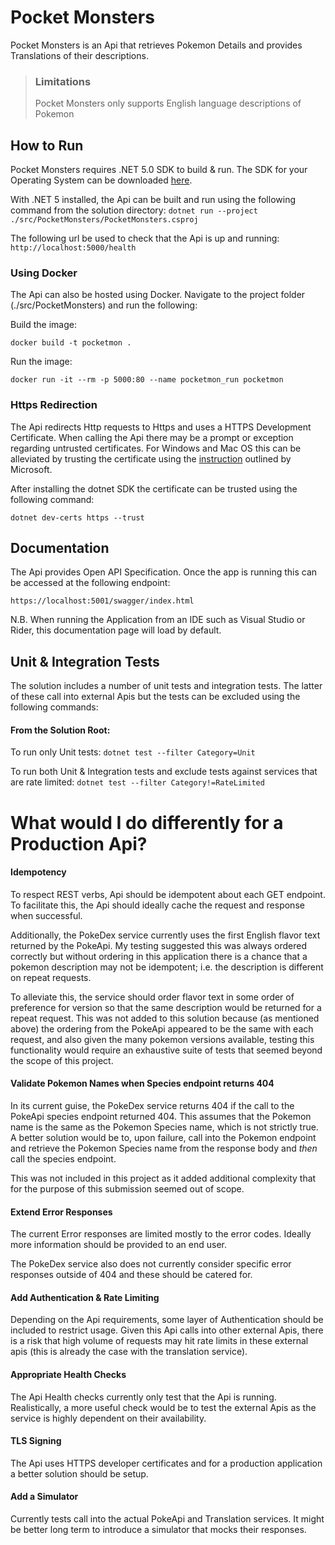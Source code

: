 # Pocket Monsters
Pocket Monsters is an Api that retrieves Pokemon Details and provides Translations of their descriptions.

>### Limitations
>Pocket Monsters only supports English language descriptions of Pokemon

## How to Run
Pocket Monsters requires .NET 5.0 SDK to build & run. The SDK for your Operating System can be downloaded [here](https://dotnet.microsoft.com/download). 

With .NET 5 installed, the Api can be built and run using the following command from the solution directory:
`dotnet run --project ./src/PocketMonsters/PocketMonsters.csproj`

The following url be used to check that the Api is up and running: `http://localhost:5000/health`

### Using Docker
The Api can also be hosted using Docker. Navigate to the project folder (./src/PocketMonsters) and run the following:

Build the image:

`docker build -t pocketmon .`

Run the image:

`docker run -it --rm -p 5000:80 --name pocketmon_run pocketmon`

### Https Redirection
The Api redirects Http requests to Https and uses a HTTPS Development Certificate. 
When calling the Api there may be a prompt or exception regarding untrusted certificates.
For Windows and Mac OS this can be alleviated by trusting the certificate using the 
[instruction](https://docs.microsoft.com/en-us/aspnet/core/security/enforcing-ssl?view=aspnetcore-5.0&tabs=visual-studio#trust-the-aspnet-core-https-development-certificate-on-windows-and-macos) outlined by Microsoft.

After installing the dotnet SDK the certificate can be trusted using the following command: 

`dotnet dev-certs https --trust`

## Documentation

The Api provides Open API Specification. Once the app is running this can be accessed at the following endpoint: 

`https://localhost:5001/swagger/index.html` 

N.B. When running the Application from an IDE such as Visual Studio or Rider, this documentation page will load by default.

## Unit & Integration Tests

The solution includes a number of unit tests and integration tests. The latter of these call into external Apis but the tests can be excluded using the following commands:

#### From the Solution Root:
To run only Unit tests:
`dotnet test --filter Category=Unit`

To run both Unit & Integration tests and exclude tests against services that are rate limited:
`dotnet test --filter Category!=RateLimited`

# What would I do differently for a Production Api?
#### Idempotency
  To respect REST verbs, Api should be idempotent about each GET endpoint. 
  To facilitate this, the Api should ideally cache the request and response when successful. 
  
Additionally, the PokeDex service currently uses the first English flavor text returned by the PokeApi. My testing suggested this was always ordered correctly but without ordering in this application there is a chance that a pokemon description may not be idempotent; i.e. the description is different on repeat requests.

To alleviate this, the service should order flavor text in some order of preference for version so that the same description would be returned for a repeat request. This was not added to this solution because (as mentioned above) the ordering from the PokeApi appeared to be the same with each request, and also given the many pokemon versions available, testing this functionality would require an exhaustive suite of tests that seemed beyond the scope of this project.

#### Validate Pokemon Names when Species endpoint returns 404
In its current guise, the PokeDex service returns 404 if the call to the PokeApi species endpoint returned 404.
This assumes that the Pokemon name is the same as the Pokemon Species name, which is not strictly true. 
A better solution would be to, upon failure, call into the Pokemon endpoint and retrieve the Pokemon Species name from the response body and _then_ call the species endpoint.

This was not included in this project as it added additional complexity that for the purpose of this submission seemed out of scope.


#### Extend Error Responses
The current Error responses are limited mostly to the error codes. Ideally more information should be provided to an end user.

The PokeDex service also does not currently consider specific error responses outside of 404 and these should be catered for.

#### Add Authentication & Rate Limiting
Depending on the Api requirements, some layer of Authentication should be included to restrict usage. Given this Api calls into other external Apis, there is a risk that high volume of requests may hit rate limits in these external apis (this is already the case with the translation service).

#### Appropriate Health Checks
The Api Health checks currently only test that the Api is running. Realistically, a more useful check would be to test the external Apis as the service is highly dependent on their availability.

#### TLS Signing
The Api uses HTTPS developer certificates and for a production application a better solution should be setup.

#### Add a Simulator
Currently tests call into the actual PokeApi and Translation services. It might be better long term to introduce a simulator that mocks their responses.